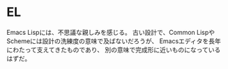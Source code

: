 # EL
Emacs Lispには、不思議な親しみを感じる。
古い設計で、Common LispやSchemeには設計の洗練度の意味で及ばないだろうが、
Emacsエディタを長年にわたって支えてきたものであり、
別の意味で完成形に近いものになっているはずだ。
